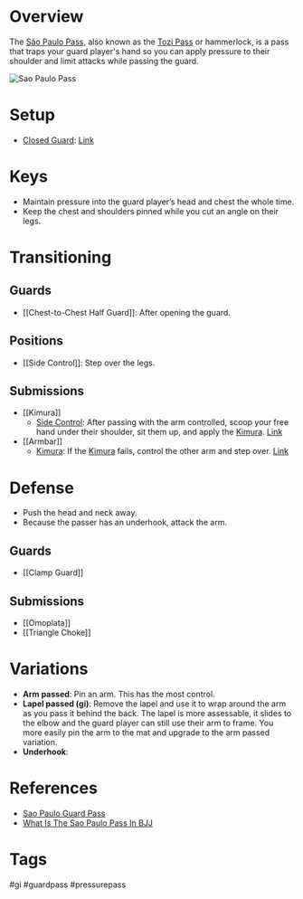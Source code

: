 # Overview
The <u>São Paulo Pass</u>, also known as the <u>Tozi Pass</u> or hammerlock, is a pass that traps your guard player's hand so you can apply pressure to their shoulder and limit attacks while passing the guard.

![Sao Paulo Pass](https://evolve-mma.com/wp-content/uploads/2022/05/bjj-sao-paulo-pass.jpg)
# Setup
- [Closed Guard](obsidian://open?vault=Obsidian-BJJ-Notes&file=Guards%2FClosed%20Guard): [Link](https://youtu.be/bs0IejiQ76Q?si=Pz8df0ArRqzGehA0&t=122)
# Keys
- Maintain pressure into the guard player’s head and chest the whole time.
- Keep the chest and shoulders pinned while you cut an angle on their legs.
# Transitioning
## Guards
- [[Chest-to-Chest Half Guard]]: After opening the guard. 
## Positions
- [[Side Control]]: Step over the legs.
## Submissions
- [[Kimura]]
	- [Side Control](obsidian://open?vault=Obsidian-BJJ-Notes&file=Positions%2FSide%20Control): After passing with the arm controlled, scoop your free hand under their shoulder, sit them up, and apply the [Kimura](obsidian://open?vault=Obsidian-BJJ-Notes&file=Submissions%2FKimura). [Link](https://www.youtube.com/watch?v=NCp6xctn1lQ&t=413s)
- [[Armbar]]
	- [Kimura](obsidian://open?vault=Obsidian-BJJ-Notes&file=Submissions%2FKimura): If the [Kimura](obsidian://open?vault=Obsidian-BJJ-Notes&file=Submissions%2FKimura) fails, control the other arm and step over. [Link](https://youtu.be/NCp6xctn1lQ?si=I3VB44ahIH86txMF&t=220)
# Defense
- Push the head and neck away.
- Because the passer has an underhook, attack the arm.
## Guards
- [[Clamp Guard]]
## Submissions
- [[Omoplata]]
- [[Triangle Choke]]
# Variations
- **Arm passed**: Pin an arm. This has the most control.
- **Lapel passed (gi)**: Remove the lapel and use it to wrap around the arm as you pass it behind the back. The lapel is more assessable, it slides to the elbow and the guard player can still use their arm to frame. You more easily pin the arm to the mat and upgrade to the arm passed variation.
- **Underhook**:
# References
- [Sao Paulo Guard Pass](https://www.bjjheroes.com/techniques/sao-paulo-guard-pass)
- [What Is The Sao Paulo Pass In BJJ](https://evolve-mma.com/blog/what-is-the-sao-paulo-pass-in-bjj/)
# Tags
#gi #guardpass #pressurepass